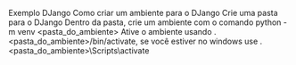 Exemplo DJango
Como criar um ambiente para o DJango
Crie uma pasta para o DJango
Dentro da pasta, crie um ambiente com o comando python -m venv <pasta_do_ambiente>
Ative o ambiente usando . <pasta_do_ambiente>/bin/activate, se você estiver no windows use .\<pasta_do_ambiente>\Scripts\activate
